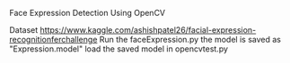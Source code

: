 Face Expression Detection Using OpenCV

Dataset https://www.kaggle.com/ashishpatel26/facial-expression-recognitionferchallenge
Run the faceExpression.py
the model is saved as "Expression.model"
load the saved model in opencvtest.py
